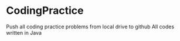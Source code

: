 # CodingPractice
Push all coding practice problems from local drive to github
All codes written in Java
